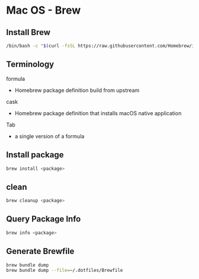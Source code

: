 # Mac OS - Brew

## Install Brew

```sh
/bin/bash -c "$(curl -fsSL https://raw.githubusercontent.com/Homebrew/install/HEAD/install.sh)"
```

## Terminology

formula

- Homebrew package definition build from upstream

cask

- Homebrew package definition that installs macOS native application

Tab

- a single version of a formula

## Install package

```sh
brew install <package>
```

## clean

```sh
brew cleanup <package>
```

## Query Package Info

```sh
brew info <package>
```

## Generate Brewfile

```sh
brew bundle dump
brew bundle dump --file=~/.dotfiles/Brewfile
```

